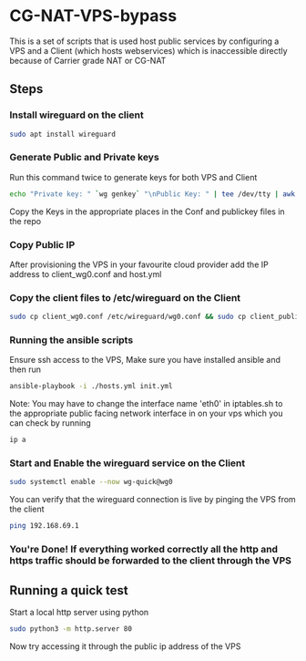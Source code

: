 # CG-NAT-VPS-bypass

This is a set of scripts that is used host public services by configuring a VPS and a Client (which hosts webservices) which is inaccessible directly because of Carrier grade NAT or CG-NAT 


## Steps 

### Install wireguard on the client

``` sh
sudo apt install wireguard
```

### Generate Public and Private keys 

Run this command twice to generate keys for both VPS and Client

``` sh
echo "Private key: " `wg genkey` "\nPublic Key: " | tee /dev/tty | awk '{print $3}' | wg pubkey
```

Copy the Keys in the appropriate places in the Conf and publickey files in the repo

### Copy Public IP

After provisioning the VPS in your favourite cloud provider add the IP address to client_wg0.conf and host.yml 

### Copy the client files to /etc/wireguard on the Client

``` sh
sudo cp client_wg0.conf /etc/wireguard/wg0.conf && sudo cp client_publickey /etc/wireguard/publickey 
```

### Running the ansible scripts

Ensure ssh access to the VPS, Make sure you have installed ansible and then run 

``` sh
ansible-playbook -i ./hosts.yml init.yml
```

Note: You may have to change the interface name 'eth0' in iptables.sh to the appropriate public facing network interface in on your vps which you can check by running 

``` sh
ip a
```

### Start and Enable the wireguard service on the Client

``` sh
sudo systemctl enable --now wg-quick@wg0
```

You can verify that the wireguard connection is live by pinging the VPS from the client 

``` sh
ping 192.168.69.1
```


### You're Done! If everything worked correctly all the http and https traffic should be forwarded to the client through the VPS


## Running a quick test

Start a local http server using python

``` sh
sudo python3 -m http.server 80
```

Now try accessing it through the public ip address of the VPS
